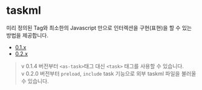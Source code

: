 # taskml

미리 정의된 Tag와 최소한의 Javascript 만으로 인터렉션을 구현(표현)을 할 수 있는 방법을 제공합니다.

* [0.1.x](./doc/0.1.x/index)
* [0.2.x](./doc/0.2.x/index)

> v 0.1.4 버전부터 `<as-task>`태그 대신 `<task>` 태그를 사용할 수 있습니다.  
> v 0.2.0 버전부터 `preload`, `include` task 기능으로 외부 taskml 파일을 불러올 수 있습니다.
